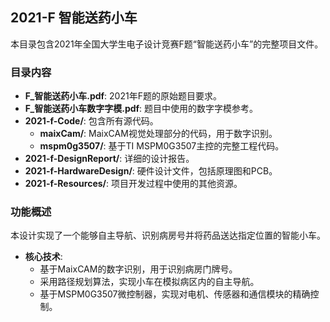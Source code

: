 ## 2021-F 智能送药小车

本目录包含2021年全国大学生电子设计竞赛F题“智能送药小车”的完整项目文件。

### 目录内容

*   **F_智能送药小车.pdf**: 2021年F题的原始题目要求。
*   **F_智能送药小车数字字模.pdf**: 题目中使用的数字字模参考。
*   **2021-f-Code/**: 包含所有源代码。
    *   **maixCam/**: MaixCAM视觉处理部分的代码，用于数字识别。
    *   **mspm0g3507/**: 基于TI MSPM0G3507主控的完整工程代码。
*   **2021-f-DesignReport/**: 详细的设计报告。
*   **2021-f-HardwareDesign/**: 硬件设计文件，包括原理图和PCB。
*   **2021-f-Resources/**: 项目开发过程中使用的其他资源。

### 功能概述

本设计实现了一个能够自主导航、识别病房号并将药品送达指定位置的智能小车。

*   **核心技术**:
    *   基于MaixCAM的数字识别，用于识别病房门牌号。
    *   采用路径规划算法，实现小车在模拟病区内的自主导航。
    *   基于MSPM0G3507微控制器，实现对电机、传感器和通信模块的精确控制。
